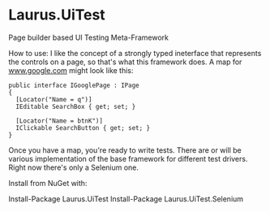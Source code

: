 Laurus.UiTest
=============

Page builder based UI Testing Meta-Framework


How to use:
I like the concept of a strongly typed ineterface that represents the controls on a page, so that's what this framework does.  A map for www.google.com might look like this:

```
public interface IGooglePage : IPage
{
  [Locator("Name = q")]
  IEditable SearchBox { get; set; }
  
  [Locator("Name = btnK")]
  IClickable SearchButton { get; set; }
}
```

Once you have a map, you're ready to write tests.  There are or will be various implementation of the base framework for different test drivers.  Right now there's only a Selenium one.  


Install from NuGet with:

Install-Package Laurus.UiTest
Install-Package Laurus.UiTest.Selenium
